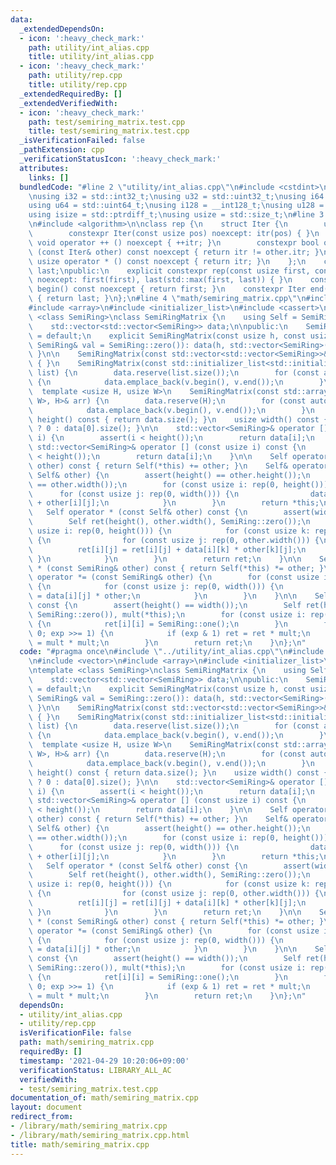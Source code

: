 ```yaml
---
data:
  _extendedDependsOn:
  - icon: ':heavy_check_mark:'
    path: utility/int_alias.cpp
    title: utility/int_alias.cpp
  - icon: ':heavy_check_mark:'
    path: utility/rep.cpp
    title: utility/rep.cpp
  _extendedRequiredBy: []
  _extendedVerifiedWith:
  - icon: ':heavy_check_mark:'
    path: test/semiring_matrix.test.cpp
    title: test/semiring_matrix.test.cpp
  _isVerificationFailed: false
  _pathExtension: cpp
  _verificationStatusIcon: ':heavy_check_mark:'
  attributes:
    links: []
  bundledCode: "#line 2 \"utility/int_alias.cpp\"\n#include <cstdint>\n#include <cstddef>\n\
    \nusing i32 = std::int32_t;\nusing u32 = std::uint32_t;\nusing i64 = std::int64_t;\n\
    using u64 = std::uint64_t;\nusing i128 = __int128_t;\nusing u128 = __uint128_t;\n\
    using isize = std::ptrdiff_t;\nusing usize = std::size_t;\n#line 3 \"utility/rep.cpp\"\
    \n#include <algorithm>\n\nclass rep {\n    struct Iter {\n        usize itr;\n\
    \        constexpr Iter(const usize pos) noexcept: itr(pos) { }\n        constexpr\
    \ void operator ++ () noexcept { ++itr; }\n        constexpr bool operator !=\
    \ (const Iter& other) const noexcept { return itr != other.itr; }\n        constexpr\
    \ usize operator * () const noexcept { return itr; }\n    };\n    const Iter first,\
    \ last;\npublic:\n    explicit constexpr rep(const usize first, const usize last)\
    \ noexcept: first(first), last(std::max(first, last)) { }\n    constexpr Iter\
    \ begin() const noexcept { return first; }\n    constexpr Iter end() const noexcept\
    \ { return last; }\n};\n#line 4 \"math/semiring_matrix.cpp\"\n#include <vector>\n\
    #include <array>\n#include <initializer_list>\n#include <cassert>\n\ntemplate\
    \ <class SemiRing>\nclass SemiRingMatrix {\n    using Self = SemiRingMatrix;\n\
    \    std::vector<std::vector<SemiRing>> data;\n\npublic:\n    SemiRingMatrix()\
    \ = default;\n    explicit SemiRingMatrix(const usize h, const usize w, const\
    \ SemiRing& val = SemiRing::zero()): data(h, std::vector<SemiRing>(w, val)) {\
    \ }\n\n    SemiRingMatrix(const std::vector<std::vector<SemiRing>>& vec): data(vec)\
    \ { }\n    SemiRingMatrix(const std::initializer_list<std::initializer_list<SemiRing>>&\
    \ list) {\n        data.reserve(list.size());\n        for (const auto& v: list)\
    \ {\n            data.emplace_back(v.begin(), v.end());\n        }\n    }\n  \
    \  template <usize H, usize W>\n    SemiRingMatrix(const std::array<std::array<SemiRing,\
    \ W>, H>& arr) {\n        data.reserve(H);\n        for (const auto &v: arr) {\n\
    \            data.emplace_back(v.begin(), v.end());\n        }\n    }\n\n    usize\
    \ height() const { return data.size(); }\n    usize width() const { return data.empty()\
    \ ? 0 : data[0].size(); }\n\n    std::vector<SemiRing>& operator [] (const usize\
    \ i) {\n        assert(i < height());\n        return data[i];\n    }\n    const\
    \ std::vector<SemiRing>& operator [] (const usize i) const {\n        assert(i\
    \ < height());\n        return data[i];\n    }\n\n    Self operator + (const Self&\
    \ other) const { return Self(*this) += other; }\n    Self& operator += (const\
    \ Self& other) {\n        assert(height() == other.height());\n        assert(width()\
    \ == other.width());\n        for (const usize i: rep(0, height())) {\n      \
    \      for (const usize j: rep(0, width())) {\n                data[i][j] = data[i][j]\
    \ + other[i][j];\n            }\n        }\n        return *this;\n    }\n\n \
    \   Self operator * (const Self& other) const {\n        assert(width() == other.height());\n\
    \        Self ret(height(), other.width(), SemiRing::zero());\n        for (const\
    \ usize i: rep(0, height())) {\n            for (const usize k: rep(0, width()))\
    \ {\n                for (const usize j: rep(0, other.width())) {\n          \
    \          ret[i][j] = ret[i][j] + data[i][k] * other[k][j];\n               \
    \ }\n            }\n        }\n        return ret;\n    }\n\n    Self operator\
    \ * (const SemiRing& other) const { return Self(*this) *= other; }\n    Self&\
    \ operator *= (const SemiRing& other) {\n        for (const usize i: rep(0, height()))\
    \ {\n            for (const usize j: rep(0, width())) {\n                data[i][j]\
    \ = data[i][j] * other;\n            }\n        }\n    }\n\n    Self pow(u64 exp)\
    \ const {\n        assert(height() == width());\n        Self ret(height(), width(),\
    \ SemiRing::zero()), mult(*this);\n        for (const usize i: rep(0, height()))\
    \ {\n            ret[i][i] = SemiRing::one();\n        }\n        for (; exp >\
    \ 0; exp >>= 1) {\n            if (exp & 1) ret = ret * mult;\n            mult\
    \ = mult * mult;\n        }\n        return ret;\n    }\n};\n"
  code: "#pragma once\n#include \"../utility/int_alias.cpp\"\n#include \"../utility/rep.cpp\"\
    \n#include <vector>\n#include <array>\n#include <initializer_list>\n#include <cassert>\n\
    \ntemplate <class SemiRing>\nclass SemiRingMatrix {\n    using Self = SemiRingMatrix;\n\
    \    std::vector<std::vector<SemiRing>> data;\n\npublic:\n    SemiRingMatrix()\
    \ = default;\n    explicit SemiRingMatrix(const usize h, const usize w, const\
    \ SemiRing& val = SemiRing::zero()): data(h, std::vector<SemiRing>(w, val)) {\
    \ }\n\n    SemiRingMatrix(const std::vector<std::vector<SemiRing>>& vec): data(vec)\
    \ { }\n    SemiRingMatrix(const std::initializer_list<std::initializer_list<SemiRing>>&\
    \ list) {\n        data.reserve(list.size());\n        for (const auto& v: list)\
    \ {\n            data.emplace_back(v.begin(), v.end());\n        }\n    }\n  \
    \  template <usize H, usize W>\n    SemiRingMatrix(const std::array<std::array<SemiRing,\
    \ W>, H>& arr) {\n        data.reserve(H);\n        for (const auto &v: arr) {\n\
    \            data.emplace_back(v.begin(), v.end());\n        }\n    }\n\n    usize\
    \ height() const { return data.size(); }\n    usize width() const { return data.empty()\
    \ ? 0 : data[0].size(); }\n\n    std::vector<SemiRing>& operator [] (const usize\
    \ i) {\n        assert(i < height());\n        return data[i];\n    }\n    const\
    \ std::vector<SemiRing>& operator [] (const usize i) const {\n        assert(i\
    \ < height());\n        return data[i];\n    }\n\n    Self operator + (const Self&\
    \ other) const { return Self(*this) += other; }\n    Self& operator += (const\
    \ Self& other) {\n        assert(height() == other.height());\n        assert(width()\
    \ == other.width());\n        for (const usize i: rep(0, height())) {\n      \
    \      for (const usize j: rep(0, width())) {\n                data[i][j] = data[i][j]\
    \ + other[i][j];\n            }\n        }\n        return *this;\n    }\n\n \
    \   Self operator * (const Self& other) const {\n        assert(width() == other.height());\n\
    \        Self ret(height(), other.width(), SemiRing::zero());\n        for (const\
    \ usize i: rep(0, height())) {\n            for (const usize k: rep(0, width()))\
    \ {\n                for (const usize j: rep(0, other.width())) {\n          \
    \          ret[i][j] = ret[i][j] + data[i][k] * other[k][j];\n               \
    \ }\n            }\n        }\n        return ret;\n    }\n\n    Self operator\
    \ * (const SemiRing& other) const { return Self(*this) *= other; }\n    Self&\
    \ operator *= (const SemiRing& other) {\n        for (const usize i: rep(0, height()))\
    \ {\n            for (const usize j: rep(0, width())) {\n                data[i][j]\
    \ = data[i][j] * other;\n            }\n        }\n    }\n\n    Self pow(u64 exp)\
    \ const {\n        assert(height() == width());\n        Self ret(height(), width(),\
    \ SemiRing::zero()), mult(*this);\n        for (const usize i: rep(0, height()))\
    \ {\n            ret[i][i] = SemiRing::one();\n        }\n        for (; exp >\
    \ 0; exp >>= 1) {\n            if (exp & 1) ret = ret * mult;\n            mult\
    \ = mult * mult;\n        }\n        return ret;\n    }\n};\n"
  dependsOn:
  - utility/int_alias.cpp
  - utility/rep.cpp
  isVerificationFile: false
  path: math/semiring_matrix.cpp
  requiredBy: []
  timestamp: '2021-04-29 10:20:06+09:00'
  verificationStatus: LIBRARY_ALL_AC
  verifiedWith:
  - test/semiring_matrix.test.cpp
documentation_of: math/semiring_matrix.cpp
layout: document
redirect_from:
- /library/math/semiring_matrix.cpp
- /library/math/semiring_matrix.cpp.html
title: math/semiring_matrix.cpp
---
```

